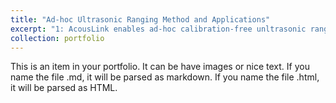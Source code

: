 ```yaml
---
title: "Ad-hoc Ultrasonic Ranging Method and Applications"
excerpt: "1: AcousLink enables ad-hoc calibration-free unltrasonic ranging via bluetooth. <br/><img src='/images/faceori/intro_new.png'>"
collection: portfolio
---
```


This is an item in your portfolio. It can be have images or nice text. If you name the file .md, it will be parsed as markdown. If you name the file .html, it will be parsed as HTML. 
